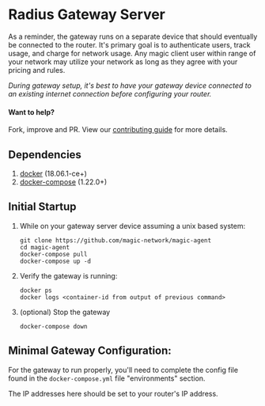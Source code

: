 # Radius Gateway Server

As a reminder, the gateway runs on a separate device that should eventually be connected to the router. It's primary
goal is to authenticate users, track usage, and charge for network usage. Any magic client user
within range of your network may utilize your network as long as they agree with your pricing and rules.

*During gateway setup, it's best to have your gateway device connected to an existing internet connection before configuring your
router.*

#### Want to help?
Fork, improve and PR. View our [contributing guide](https://github.com/magic-network/magic-agent/blob/master/CONTRIBUTING.md) 
for more details.

## Dependencies 
1. [docker](https://www.docker.com/get-started) (18.06.1-ce+)
1. [docker-compose](https://docs.docker.com/compose/install/) (1.22.0+)

## Initial Startup
1. While on your gateway server device assuming a unix based system:
    ```
    git clone https://github.com/magic-network/magic-agent
    cd magic-agent
    docker-compose pull
    docker-compose up -d
    ```

1. Verify the gateway is running:
    ```
    docker ps
    docker logs <container-id from output of previous command>
    ```
    
1. (optional) Stop the gateway
    ```
    docker-compose down
    ```

## Minimal Gateway Configuration:
For the gateway to run properly, you'll need to complete the config file found in the `docker-compose.yml` file 
"environments" section. 

The IP addresses here should be set to your router's IP address.


